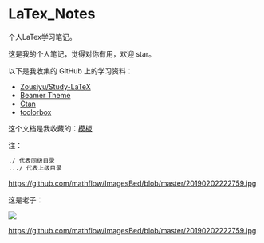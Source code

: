 # LaTex_Notes
个人LaTex学习笔记。



这是我的个人笔记，觉得对你有用，欢迎 star。

以下是我收集的 GitHub 上的学习资料：

- [Zousiyu/Study-LaTeX](https://github.com/Zousiyu/Study-LaTeX)
- [Beamer Theme ](https://hartwork.org/beamer-theme-matrix/)
- [Ctan](https://ctan.org/lugs)
- [tcolorbox](http://ju.outofmemory.cn/entry/272221)

这个文档是我收藏的：[模板](./模板/学习网站.md)

注：

``` xml
./ 代表同级目录
.../ 代表上级目录
```

https://github.com/mathflow/ImagesBed/blob/master/20190202222759.jpg

这是老子：

![](https://raw.githubusercontent.com/mathflow/ImagesBed/master/images/20190202224740.jpg)



https://github.com/mathflow/ImagesBed/blob/master/20190202222759.jpg